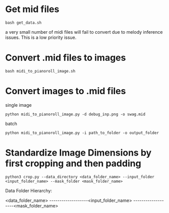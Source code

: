 # Get mid files
```
bash get_data.sh
```
a very small number of midi files will fail to convert due to melody inference issues. This is a low priority issue.

# Convert .mid files to images
```
bash midi_to_pianoroll_image.sh
```

# Convert images to .mid files
single image
```
python midi_to_pianoroll_image.py -d debug_inp.png -o swag.mid
```

batch
```
python midi_to_pianoroll_image.py -i path_to_folder -o output_folder
```

# Standardize Image Dimensions by first cropping and then padding

```
python3 crop.py --data_directory <data_folder_name> --input_folder <input_folder_name> --mask_folder <mask_folder_name>
```

Data Folder Hierarchy:

<data_folder_name>
-------------------<input_folder_name>
-------------------<mask_folder_name>

```

